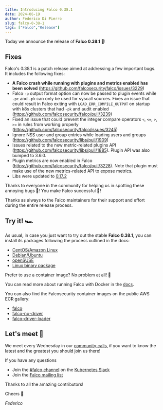 ```yaml
---
title: Introducing Falco 0.38.1
date: 2024-06-19
author: Federico Di Pierro
slug: falco-0-38-1
tags: ["Falco","Release"]
---
```


Today we announce the release of **Falco 0.38.1** 🦅!

## Fixes

Falco's 0.38.1 is a patch release aimed at addressing a few important bugs. It includes the following fixes:

* **A Falco crash while running with plugins and metrics enabled has been solved** (https://github.com/falcosecurity/falco/issues/3229)
* Falco `-p` output format option can now be passed to plugin events while `-pc` and `-pk` can only be used for syscall sources. Fixes an issue that could result in Falco exiting with `LOAD_ERR_COMPILE_OUTPUT` on startup with k8s clusters that had `-pk` and audit enabled (https://github.com/falcosecurity/falco/pull/3239)
* Fixed an issue that could prevent the integer compare operators `<`, `<=`, `>`, `>=` in rules from working properly (https://github.com/falcosecurity/falco/issues/3245)
* Ignore NSS user and group entries while loading users and groups (https://github.com/falcosecurity/libs/pull/1909)
* Issues related to the new metric-related plugins API (https://github.com/falcosecurity/libs/pull/1885). Plugin API was also bumped to 3.6.0.
* Plugin metrics are now enabled in Falco (https://github.com/falcosecurity/falco/pull/3228). Note that plugin must make use of the new metrics-related API to expose metrics.
* Libs were updated to [0.17.2](https://github.com/falcosecurity/libs/releases/tag/0.17.2)

Thanks to everyone in the community for helping us in spotting these annoying bugs 🐛! You make Falco successful 🦅!

Thanks as always to the Falco maintainers for their support and effort during the entire release process.

## Try it! 🏎️

As usual, in case you just want to try out the stable **Falco 0.38.1**, you can install its packages following the process outlined in the docs:

* [CentOS/Amazon Linux](https://falco.org/docs/getting-started/installation/#centos-rhel)
* [Debian/Ubuntu](https://falco.org/docs/getting-started/installation/#debian)
* [openSUSE](https://falco.org/docs/getting-started/installation/#suse)
* [Linux binary package](https://falco.org/docs/getting-started/installation/#linux-binary)

Prefer to use a container image? No problem at all! 🐳

You can read more about running Falco with Docker in the [docs](https://falco.org/docs/getting-started/running/#docker).

You can also find the Falcosecurity container images on the public AWS ECR gallery:

* [falco](https://gallery.ecr.aws/falcosecurity/falco)
* [falco-no-driver](https://gallery.ecr.aws/falcosecurity/falco-no-driver)
* [falco-driver-loader](https://gallery.ecr.aws/falcosecurity/falco-driver-loader)

## Let's meet 🤝

We meet every Wednesday in our [community calls](https://github.com/falcosecurity/community),
if you want to know the latest and the greatest you should join us there!

If you have any questions

* Join the [#falco channel](https://kubernetes.slack.com/messages/falco) on the [Kubernetes Slack](https://slack.k8s.io)
* Join the [Falco mailing list](https://lists.cncf.io/g/cncf-falco-dev)

Thanks to all the amazing contributors!

Cheers 🎊

_Federico_
